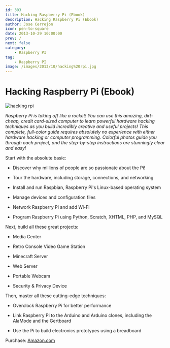 ```yaml
---
id: 303
title: Hacking Raspberry Pi (Ebook)
description: Hacking Raspberry Pi (Ebook)
author: Jose Cerrejon
icon: pen-to-square
date: 2013-10-29 10:00:00
prev: /
next: false
category:
    - Raspberry PI
tag:
    - Raspberry PI
image: /images/2013/10/hacking%20rpi.jpg
---
```


# Hacking Raspberry Pi (Ebook)

![hacking rpi](/images/2013/10/hacking%20rpi.jpg)

_Raspberry Pi is taking off like a rocket! You can use this amazing, dirt-cheap, credit card-sized computer to learn powerful hardware hacking techniques as you build incredibly creative and useful projects! This complete, full-color guide requires absolutely no experience with either hardware hacking or computer programming. Colorful photos guide you through each project, and the step-by-step instructions are stunningly clear and easy!_

Start with the absolute basic:

-   Discover why millions of people are so passionate about the Pi!

-   Tour the hardware, including storage, connections, and networking

-   Install and run Raspbian, Raspberry Pi's Linux-based operating system

-   Manage devices and configuration files

-   Network Raspberry Pi and add Wi-Fi

-   Program Raspberry Pi using Python, Scratch, XHTML, PHP, and MySQL

Next, build all these great projects:

-   Media Center

-   Retro Console Video Game Station

-   Minecraft Server

-   Web Server

-   Portable Webcam

-   Security & Privacy Device

Then, master all these cutting-edge techniques:

-   Overclock Raspberry Pi for better performance

-   Link Raspberry Pi to the Arduino and Arduino clones, including the AlaMode and the Gertboard

-   Use the Pi to build electronics prototypes using a breadboard

Purchase: [Amazon.com](https://www.amazon.com/Hacking-Raspberry-Pi-Timothy-Warner/dp/0789751569/)
